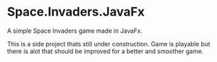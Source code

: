 # Space.Invaders.JavaFx
A simple Space Invaders game made in JavaFx.

This is a side project thats still under construction.
Game is playable but there is alot that should be improved for a better and smoother game.
